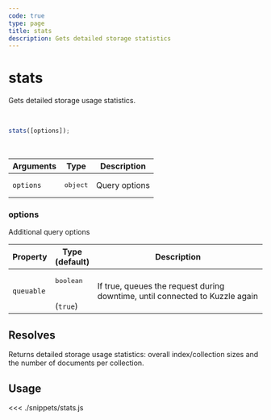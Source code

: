 ```yaml
---
code: true
type: page
title: stats
description: Gets detailed storage statistics
---
```


# stats

<SinceBadge version="Kuzzle 2.10.0"/>
<SinceBadge version="auto-version"/>

Gets detailed storage usage statistics.

<br/>

```js
stats([options]);
```

<br/>

| Arguments | Type              | Description   |
| --------- | ----------------- | ------------- |
| `options` | <pre>object</pre> | Query options |

### options

Additional query options

| Property   | Type<br/>(default)              | Description                                                                  |
| ---------- | ------------------------------- | ---------------------------------------------------------------------------- |
| `queuable` | <pre>boolean</pre><br/>(`true`) | If true, queues the request during downtime, until connected to Kuzzle again |

## Resolves

Returns detailed storage usage statistics: overall index/collection sizes and the number of documents per collection.

## Usage

<<< ./snippets/stats.js
